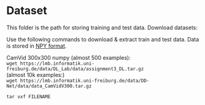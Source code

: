 # Dataset

This folder is the path for storing training and test data.
Download datasets:

Use the following commands to download & extract train and test data.
Data is stored in [NPY format](https://www.numpy.org/devdocs/reference/generated/numpy.lib.format.html).

CamVid 300x300 numpy (almost 500 examples):  
`wget https://lmb.informatik.uni-freiburg.de/data/DL_Lab/data/assignment3_DL.tar.gz`  
(almost 10k examples:)  
`wget https://lmb.informatik.uni-freiburg.de/data/DD-Net/data/data_CamVidV300.tar.gz`

`tar vxf FILENAME`
